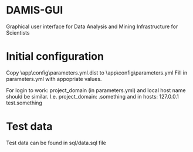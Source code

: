 DAMIS-GUI
=========

Graphical user interface for Data Analysis and Mining Infrastructure for Scientists 

Initial configuration
=========

Copy \app\config\parameters.yml.dist to \app\config\parameters.yml
Fill in parameters.yml with appopriate values.

For login to work:
project_domain (in parameters.yml) and local host name should be similar.
I.e. project_domain: .something and in hosts: 127.0.0.1 test.something

Test data
=========

Test data can be found in sql/data.sql file
